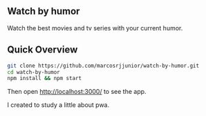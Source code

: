 ## Watch by humor 

Watch the best movies and tv series with your current humor.  

## Quick Overview

```sh
git clone https://github.com/marcosrjjunior/watch-by-humor.git
cd watch-by-humor
npm install && npm start
```

Then open [http://localhost:3000/](http://localhost:3000/) to see the app.  

I created to study a little about pwa.